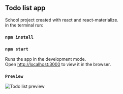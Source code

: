 ## Todo list app

School project created with react and react-materialize.<br />
in the terminal run:

### `npm install`
### `npm start`
Runs the app in the development mode.<br />
Open [http://localhost:3000](http://localhost:3000) to view it in the browser.

### `Preview`
![Todo list preview](http://privat.bahnhof.se/wb383509/github-prev/preview-todolist.gif)

